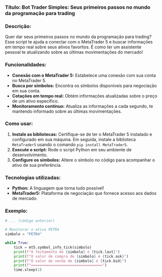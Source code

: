 ### **Título:** Bot Trader Simples: Seus primeiros passos no mundo da programação para trading

### **Descrição:**

Quer dar seus primeiros passos no mundo da programação para trading? Esse script te ajuda a conectar com o MetaTrader 5 e buscar informações em tempo real sobre seus ativos favoritos. É como ter um assistente pessoal te atualizando sobre as últimas movimentações do mercado!

### **Funcionalidades:**

* **Conexão com o MetaTrader 5:** Estabelece uma conexão com sua conta no MetaTrader 5.
* **Busca por símbolos:** Encontra os símbolos disponíveis para negociação em sua conta.
* **Cotações em tempo real:** Obtém informações atualizadas sobre o preço de um ativo específico.
* **Monitoramento contínuo:** Atualiza as informações a cada segundo, te mantendo informado sobre as últimas movimentações.

### **Como usar:**

1. **Instale as bibliotecas:** Certifique-se de ter o MetaTrader 5 instalado e configurado em sua máquina. Em seguida, instale a biblioteca `MetaTrader5` usando o comando `pip install MetaTrader5`.
2. **Execute o script:** Rode o script Python em seu ambiente de desenvolvimento.
3. **Configure os símbolos:** Altere o símbolo no código para acompanhar o ativo de sua preferência.

### **Tecnologias utilizadas:**

* **Python:** A linguagem que torna tudo possível! 
* **MetaTrader5:** Plataforma de negociação que fornece acesso aos dados de mercado.

### **Exemplo:**

```python
# ... (código anterior)

# Monitorar o ativo PETR4
simbolo = "PETR4"

while True:
    tick = mt5.symbol_info_tick(simbolo)
    print(f"O fechamento de {simbolo} é {tick.last}")
    print(f"O valor de compra de {simbolo} é {tick.ask}")
    print(f"O valor de venda de {simbolo} é {tick.bid}")
    print(f"=================================")
    time.sleep(1)
```
